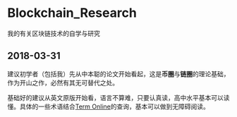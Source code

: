# Blockchain_Research
我的有关区块链技术的自学与研究

## 2018-03-31

建议初学者（包括我）先从中本聪的论文开始看起，这是**币圈**与**链圈**的理论基础，作为开山之作，必然有其无可替代之处。

基础好的建议从英文原版开始看，语言不算难，只要认真读，高中水平基本可以读懂。具体的一些术语结合[Term Online](http://www.termonline.cn/index.htm)的查询，基本可以做到无障碍阅读。
